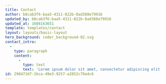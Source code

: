 ```yaml
---
title: Contact
author: b8cab3f6-baa5-4311-822b-8ad388e79916
updated_by: b8cab3f6-baa5-4311-822b-8ad388e79916
updated_at: 1608163651
template: templates/contact
layout: layouts/basic-layout
hero_background: coder_background-02.svg
contact_intro:
  -
    type: paragraph
    content:
      -
        type: text
        text: 'Lorem ipsum dolor sit amet, consectetur adipiscing elit, sed do eiusmod tempor incididunt ut labore et dolore magna aliqua.'
id: 298473d7-1bca-49e3-9257-a2852c79a4c6
---
```

